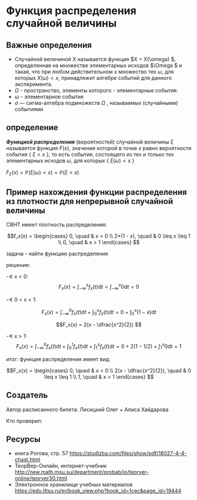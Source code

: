 # Функция распределения случайной величины
## Важные определения
- Случайной величиной X называется функция  $X = X(\omega) $, определенная на множестве элементарных исходов  $\Omega $ и такая, что при любом действительном x множество тех  $\omega$, для которых  $X(\omega) < x$, принадлежит алгебре событий для данного эксперимента.
- $\Omega$ - пространство, элементы которого - элементарные события.
- $\omega$ - элементарное событие
- $\sigma$ — сигма-алгебра подмножеств ${\displaystyle \Omega }$ , называемых (случайными) событиями

## определение
***Функцией распределения*** (вероятностей) случайной величины $\xi$ называется 
функция $F(x)$, значение которой в точке 
$x$ равно вероятности события 
{ $\xi < x$ }, то есть события, состоящего из тех и только тех элементарных исходов
$\omega$, для которых 
{ $\xi(\omega) < x$ }

$F_\xi(x) = \mathbb P(\xi(\omega) < x) = \mathbb P(\xi < x)$

## Пример нахождения функции распределения из плотности для непрерывной случайной величины

СВНТ имеет плотность распределения:

$$f_x(x) =
\begin{cases} 0, \quad & x < 0 \\
2*(1 - x), \quad & 0 \leq x \leq 1 \\
0, \quad & x > 1
\end{cases}
$$

задача - найти функцию распределения

решение:

-$\sphericalangle$ x < 0:
$$F_x(x) = \int_{-\infty}^x f_x(t) \mathrm{d}t = \int_{-\infty}^x 0 \mathrm{d}t = 0 $$

-$\sphericalangle$ 0 < x < 1:

$$F_x(x) = \int_{-\infty}^0 f_x(t) \mathrm{d}t + \int_0^x f_x(t) \mathrm{d}t = 0 + \int_0^x (1-x) \mathrm{d}t $$

$$F_x(x) = 2(x - \dfrac{x^2}{2}) $$

-$\sphericalangle$ x > 1:
$$F_x(x) = \int_{-\infty}^0 f_x(t) \mathrm{d}t +  \int_0^1 f_x(t) \mathrm{d}t +  \int_1^x f_x(t) \mathrm{d}t = 0 + 2(1 - 1/2) + \int_1^x 0 \mathrm{d}t = 1 $$

итог: функция распределения имеет вид:

$$F_x(x) =
\begin{cases} 0, \quad & x < 0 \\
2(x - \dfrac{x^2}{2}), \quad & 0 \leq x \leq 1 \\
1, \quad & x > 1
\end{cases}
$$

## Создатель

Автор расписанного билета: Лисицкий Олег + Алиса Хайдарова

Кто проверил:


## Ресурсы
- книга Рогова, стр. 57 https://studizba.com/files/show/pdf/18027-4-4-chast.html
- ТеорВер-Онлайн, интернет-учебник http://new.math.msu.su/department/probab/io/teorver-online/teorver30.html
- Электронное хранилище учебных материалов https://edu.tltsu.ru/er/book_view.php?book_id=1cec&page_id=19444
